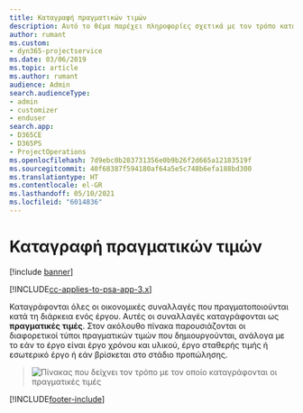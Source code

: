 ```yaml
---
title: Καταγραφή πραγματικών τιμών
description: Αυτό το θέμα παρέχει πληροφορίες σχετικά με τον τρόπο καταγραφής των πραγματικών τιμών.
author: rumant
ms.custom:
- dyn365-projectservice
ms.date: 03/06/2019
ms.topic: article
ms.author: rumant
audience: Admin
search.audienceType:
- admin
- customizer
- enduser
search.app:
- D365CE
- D365PS
- ProjectOperations
ms.openlocfilehash: 7d9ebc0b283731356e0b9b26f2d665a12183519f
ms.sourcegitcommit: 40f68387f594180af64a5e5c748b6efa188bd300
ms.translationtype: HT
ms.contentlocale: el-GR
ms.lasthandoff: 05/10/2021
ms.locfileid: "6014836"
---
```

# <a name="recording-actuals"></a>Καταγραφή πραγματικών τιμών 

[!include [banner](../includes/psa-now-project-operations.md)]

[!INCLUDE[cc-applies-to-psa-app-3.x](../includes/cc-applies-to-psa-app-3x.md)]

Καταγράφονται όλες οι οικονομικές συναλλαγές που πραγματοποιούνται κατά τη διάρκεια ενός έργου. Αυτές οι συναλλαγές καταγράφονται ως **πραγματικές τιμές**. Στον ακόλουθο πίνακα παρουσιάζονται οι διαφορετικοί τύποι πραγματικών τιμών που δημιουργούνται, ανάλογα με το εάν το έργο είναι έργο χρόνου και υλικού, έργο σταθερής τιμής ή εσωτερικό έργο ή εάν βρίσκεται στο στάδιο προπώλησης.

> ![Πίνακας που δείχνει τον τρόπο με τον οποίο καταγράφονται οι πραγματικές τιμές](media/advanced-table2.png)


[!INCLUDE[footer-include](../includes/footer-banner.md)]